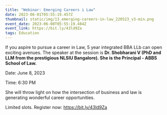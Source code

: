 ```yaml
---
title: "Webinar: Emerging Careers i Law"
date: 2023-06-01T05:55:19.457Z
thumbnail: static/img/13_emerging-careers-in-law_220523_v3-min.png
event_date: 2023-06-08T05:55:19.484Z
event_link: https://bit.ly/43ld9Za
tags: Education
---
```

If you aspire to pursue a career in Law, 5 year integrated BBA LLb can open exciting avenues. The speaker at the session is **Dr. Shobharani V  (PhD and LLM from the prestigious NLSIU Bangalore). She is the Principal - ABBS School of Law.** 

D﻿ate: June 8, 2023

T﻿ime: 6:30 PM

She will throw light on how the intersection of business and law is generating wonderful career opportunities.


Limited slots. Register now: <https://bit.ly/43ld9Za>